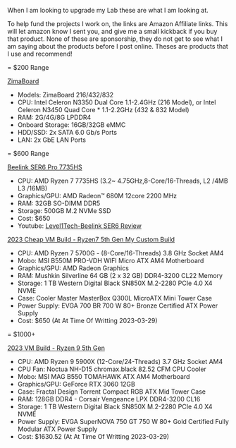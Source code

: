 When I am looking to upgrade my Lab these are what I am looking at.

To help fund the projects I work on, the links are Amazon Affiliate links.
This will let amazon know I sent you, and give me a small kickback if you buy that product.
None of these are sponsorship, they do not get to see what I am saying about the products before I post online.
Theses are products that I use and recommend!

= $200 Range

[ZimaBoard](https://amzn.to/3nudI30)

* Models: ZimaBoard 216/432/832
* CPU: Intel Celeron N3350 Dual Core 1.1-2.4GHz (216 Model), or Intel Celeron N3450 Quad Core * 1.1-2.2GHz (432 & 832 Model)
* RAM: 2G/4G/8G LPDDR4
* Onboard Storage: 16GB/32GB eMMC
* HDD/SSD: 2x SATA 6.0 Gb/s Ports
* LAN: 2x GbE LAN Ports



= $600 Range

[Beelink SER6 Pro 7735HS](https://amzn.to/3LT5ElC)

* CPU: AMD Ryzen 7 7735HS (3.2~ 4.75GHz,8-Core/16-Threads, L2 /4MB L3 /16MB)
* Graphics/GPU: AMD Radeon™ 680M 12core 2200 MHz
* RAM: 32GB SO-DIMM DDR5
* Storage: 500GB M.2 NVMe SSD
* Cost: $650
* Youtube: [Level1Tech-Beelink SER6 Review](https://www.youtube.com/watch?v=VlGWyXaIbws)

[2023 Cheap VM Build - Ryzen7 5th Gen My Custom Build](https://pcpartpicker.com/user/jscar-hawk/saved/#view=3s9K7P)

* CPU: AMD Ryzen 7 5700G - (8-Core/16-Threads) 3.8 GHz Socket AM4 
* Mobo: MSI B550M PRO-VDH WIFI Micro ATX AM4 Motherboard
* Graphics/GPU: AMD Radeon Graphics 
* RAM: Mushkin Silverline 64 GB (2 x 32 GB) DDR4-3200 CL22 Memory
* Storage: 1 TB  Western Digital Black SN850X M.2-2280 PCIe 4.0 X4 NVME
* Case: Cooler Master MasterBox Q300L MicroATX Mini Tower Case
* Power Supply: EVGA 700 BR 700 W 80+ Bronze Certified ATX Power Supply
* Cost: $650 (At At Time Of Writting 2023-03-29)

= $1000+

[2023 VM Build - Ryzen 9 5th Gen](https://pcpartpicker.com/user/jscar-hawk/saved/#view=tkV4gs)

* CPU: AMD Ryzen 9 5900X (12-Core/24-Threads) 3.7 GHz Socket AM4
* CPU Fan: 	Noctua NH-D15 chromax.black 82.52 CFM CPU Cooler
* Mobo: MSI MAG B550 TOMAHAWK ATX AM4 Motherboard
* Graphics/GPU: GeForce RTX 3060 12GB
* Case: Fractal Design Torrent Compact RGB ATX Mid Tower Case
* RAM: 128GB DDR4 - Corsair Vengeance LPX DDR4-3200 CL16
* Storage: 1 TB  Western Digital Black SN850X M.2-2280 PCIe 4.0 X4 NVME
* Power Supply: EVGA SuperNOVA 750 GT 750 W 80+ Gold Certified Fully Modular ATX Power Supply
* Cost: $1630.52 (At At Time Of Writting 2023-03-29)

